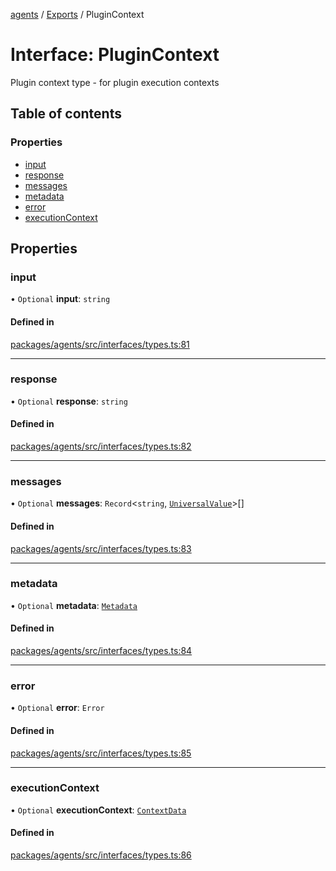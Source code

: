 <!-- 
 ⚠️  AUTO-GENERATED FILE - DO NOT EDIT MANUALLY
 This file is automatically generated by scripts/docs-generator.js
 To make changes, edit the source TypeScript files or update the generator script
-->

[agents](../../) / [Exports](../modules) / PluginContext

# Interface: PluginContext

Plugin context type - for plugin execution contexts

## Table of contents

### Properties

- [input](PluginContext#input)
- [response](PluginContext#response)
- [messages](PluginContext#messages)
- [metadata](PluginContext#metadata)
- [error](PluginContext#error)
- [executionContext](PluginContext#executioncontext)

## Properties

### input

• `Optional` **input**: `string`

#### Defined in

[packages/agents/src/interfaces/types.ts:81](https://github.com/woojubb/robota/blob/a69b4da7c5c53be6f90be7c6508928a6d39cf60b/packages/agents/src/interfaces/types.ts#L81)

___

### response

• `Optional` **response**: `string`

#### Defined in

[packages/agents/src/interfaces/types.ts:82](https://github.com/woojubb/robota/blob/a69b4da7c5c53be6f90be7c6508928a6d39cf60b/packages/agents/src/interfaces/types.ts#L82)

___

### messages

• `Optional` **messages**: `Record`\<`string`, [`UniversalValue`](../modules#universalvalue)\>[]

#### Defined in

[packages/agents/src/interfaces/types.ts:83](https://github.com/woojubb/robota/blob/a69b4da7c5c53be6f90be7c6508928a6d39cf60b/packages/agents/src/interfaces/types.ts#L83)

___

### metadata

• `Optional` **metadata**: [`Metadata`](../modules#metadata)

#### Defined in

[packages/agents/src/interfaces/types.ts:84](https://github.com/woojubb/robota/blob/a69b4da7c5c53be6f90be7c6508928a6d39cf60b/packages/agents/src/interfaces/types.ts#L84)

___

### error

• `Optional` **error**: `Error`

#### Defined in

[packages/agents/src/interfaces/types.ts:85](https://github.com/woojubb/robota/blob/a69b4da7c5c53be6f90be7c6508928a6d39cf60b/packages/agents/src/interfaces/types.ts#L85)

___

### executionContext

• `Optional` **executionContext**: [`ContextData`](../modules#contextdata)

#### Defined in

[packages/agents/src/interfaces/types.ts:86](https://github.com/woojubb/robota/blob/a69b4da7c5c53be6f90be7c6508928a6d39cf60b/packages/agents/src/interfaces/types.ts#L86)
